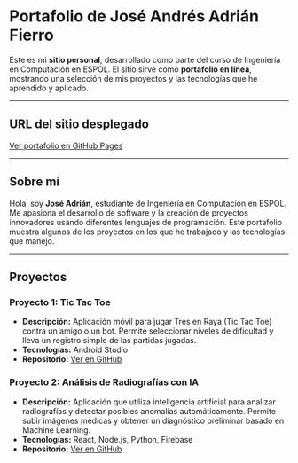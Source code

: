 # Portafolio de José Andrés Adrián Fierro

Este es mi **sitio personal**, desarrollado como parte del curso de Ingeniería en Computación en ESPOL. El sitio sirve como **portafolio en línea**, mostrando una selección de mis proyectos y las tecnologías que he aprendido y aplicado.

---

## URL del sitio desplegado
[Ver portafolio en GitHub Pages](https://tuusuario.github.io/nombre-del-repo/)

---

## Sobre mí

Hola, soy **José Adrián**, estudiante de Ingeniería en Computación en ESPOL. Me apasiona el desarrollo de software y la creación de proyectos innovadores usando diferentes lenguajes de programación. Este portafolio muestra algunos de los proyectos en los que he trabajado y las tecnologías que manejo.

---

## Proyectos

### Proyecto 1: Tic Tac Toe
- **Descripción:** Aplicación móvil para jugar Tres en Raya (Tic Tac Toe) contra un amigo o un bot. Permite seleccionar niveles de dificultad y lleva un registro simple de las partidas jugadas.  
- **Tecnologías:** Android Studio  
- **Repositorio:** [Ver en GitHub](https://github.com/cimontesm/ED_P1_Grupo06.git)

### Proyecto 2: Análisis de Radiografías con IA
- **Descripción:** Aplicación que utiliza inteligencia artificial para analizar radiografías y detectar posibles anomalías automáticamente. Permite subir imágenes médicas y obtener un diagnóstico preliminar basado en Machine Learning.  
- **Tecnologías:** React, Node.js, Python, Firebase  
- **Repositorio:** [Ver en GitHub](https://github.com/LockHurb/Bones-Bytes.git)

#

